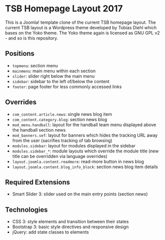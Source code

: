 # TSB Homepage Layout 2017
This is a Joomla! template clone of the current TSB homepage layout.
The current TSB layout is a Wordpress theme developed by Tobias Diehl which bases on the Yoko theme.
The Yoko theme again is licensed as GNU GPL v2 - and so is this repository.

## Positions
* `topmenu`: section menu
* `mainmenu`: main menu within each section
* `slider`: slider right below the main menu
* `sidebar`: sidebar to the left of/below the content
* `footer`: page footer for less commonly accessed links

## Overrides
* `com_content.article.news`: single news blog item
* `com_content.category.blog`: section news blog
* `mod_menu.handball`: layout for the handball team menu displayed above the handball section news
* `mod_banners.sef`: layout for banners which hides the tracking URL away from the user (sacrifies tracking of tab browsing)
* `modules.sidebar`: layout for modules displayed in the sidebar
* `modules.sidebar_*`: module layouts which override the module title (new title can be overridden via language overrides)
* `layout.joomla.content.readmore`: read-more button in news blog
* `layout.joomla.content.blog_info_block`: section news blog item details

## Required Extensions
* Smart Slider 3: slider used on the main entry points (section news)

## Technologies
* CSS 3: style elements and transition between their states
* Bootstrap 3: basic style directives and responsive design
* jQuery: add state classes to elements
